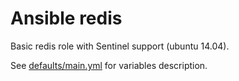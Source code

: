 Ansible redis
=============

Basic redis role with Sentinel support (ubuntu 14.04).

See
[defaults/main.yml](https://github.com/leucos/ansible-redis/blob/master/defaults/main.yml)
for variables description.


